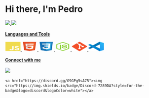 ### <h1>Hi there, I'm Pedro</h1>

<div align="left">
  <a href="https//github.com/pedrohenriquepsilva">
  <img height="180em" src="https://github-readme-stats.vercel.app/api?username=pedrohenriquepsilva&show_icons=true&theme=dracula&include_all_comits=true&count_private=true"/>
  <img height="180em" src="https://github-readme-stats.vercel.app/api/top-langs/?username=pedrohenriquepsilva&layout=demo&langs_count=16&theme=dracula"/>
</div>
  
  <br>
 
  <strong>
    Languages and Tools
  </strong>
  
  <br>
  <br>
  
  <div align="left">
    <img height="30" width="50" alt="js-icon" src="https://raw.githubusercontent.com/devicons/devicon/master/icons/javascript/javascript-plain.svg">
    <img height="30" width="50" alt="html-icon" src="https://raw.githubusercontent.com/devicons/devicon/master/icons/html5/html5-original.svg">
    <img height="30" width="50" alt="css-icon" src="https://raw.githubusercontent.com/devicons/devicon/master/icons/css3/css3-original.svg">
    <img height="30" width="50" alt="nodejs-icon" src="https://raw.githubusercontent.com/devicons/devicon/master/icons/nodejs/nodejs-original.svg">
     <img height="30" width="50" alt="git-icon" src="https://raw.githubusercontent.com/devicons/devicon/master/icons/git/git-original.svg">
     <img height="30" width="50" alt="vscode-icon" src="https://raw.githubusercontent.com/devicons/devicon/master/icons/vscode/vscode-original.svg">
  </div>

  <br>
  
  <strong>
    Connect with me
  </strong>
  
  <br>
  <br>

  <div>
    <a href="mailto:pedroh.ps0102@gmail.com"><img src="https://img.shields.io/badge/Gmail-D14836?style=for-the-badge&logo=gmail&logoColor=white"></a>
    
    <a href="https://discord.gg/G9GPg5sA75"><img src="https://img.shields.io/badge/Discord-7289DA?style=for-the-badge&logo=discord&logoColor=white"></a>
  </div>
